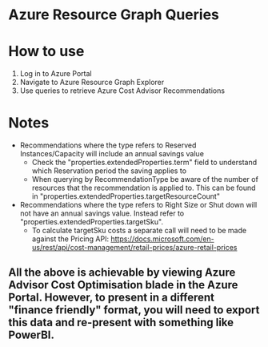 # Azure Resource Graph Queries

# How to use

1. Log in to Azure Portal
2. Navigate to Azure Resource Graph Explorer
3. Use queries to retrieve Azure Cost Advisor Recommendations

# Notes

- Recommendations where the type refers to Reserved Instances/Capacity will include an annual savings value
  - Check the "properties.extendedProperties.term" field to understand which Reservation period the saving applies to
  - When querying by RecommendationType be aware of the number of resources that the recommendation is applied to.  This can be found in "properties.extendedProperties.targetResourceCount"
- Recommendations where the type refers to Right Size or Shut down will not have an annual savings value.  Instead refer to "properties.extendedProperties.targetSku".
  - To calculate targetSku costs a separate call will need to be made against the Pricing API: https://docs.microsoft.com/en-us/rest/api/cost-management/retail-prices/azure-retail-prices

## All the above is achievable by viewing Azure Advisor Cost Optimisation blade in the Azure Portal.  However, to present in a different "finance friendly" format, you will need to export this data and re-present with something like PowerBI.
